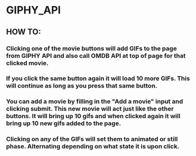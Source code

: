 # GIPHY_API

## HOW TO:

### Clicking one of the movie buttons will add GIFs to the page from GIPHY API and also call OMDB API at top of page for that clicked movie.

### If you click the same button again it will load 10 more GIFs. This will continue as long as you press that same button. 

### You can add a movie by filling in the "Add a movie" input and clicking submit. This new movie will act just like the other buttons. It will bring up 10 gifs and when clicked again it will bring up 10 new gifs added to the page.

### Clicking on any of the GIFs will set them to animated or still phase. Alternating depending on what state it is upon click.